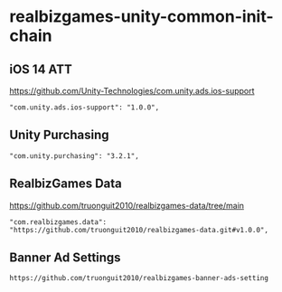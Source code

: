 # realbizgames-unity-common-init-chain

## iOS 14 ATT

https://github.com/Unity-Technologies/com.unity.ads.ios-support

```
"com.unity.ads.ios-support": "1.0.0",
```

## Unity Purchasing

```
"com.unity.purchasing": "3.2.1",
```

## RealbizGames Data
https://github.com/truonguit2010/realbizgames-data/tree/main
```
"com.realbizgames.data": "https://github.com/truonguit2010/realbizgames-data.git#v1.0.0",
```

## Banner Ad Settings

```
https://github.com/truonguit2010/realbizgames-banner-ads-setting
```
